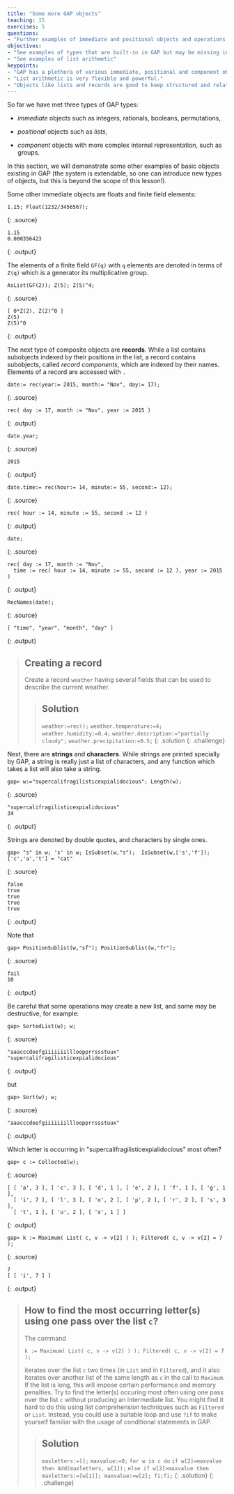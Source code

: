 ```yaml
---
title: "Some more GAP objects"
teaching: 15
exercises: 5
questions:
- "Further examples of immediate and positional objects and operations with them"
objectives:
- "See examples of types that are built-in in GAP but may be missing in other systems"
- "See examples of list arithmetic"
keypoints:
- "GAP has a plethora of various immediate, positional and component objects."
- "List arithmetic is very flexible and powerful."
- "Objects like lists and records are good to keep structured and related data."
---
```


So far we have met three types of GAP types:

* _immediate_ objects such as integers, rationals, booleans, permutations,

* _positional_ objects such as _lists_,

* _component_ objects with more complex internal representation, such as groups.

In this section, we will demonstrate some other examples of basic objects
existing in GAP (the system is extendable, so one can introduce new types
of objects, but this is beyond the scope of this lesson!).

Some other immediate objects are floats and finite field elements:

~~~
1.15; Float(1232/3456567);
~~~
{: .source}

~~~
1.15
0.000356423
~~~
{: .output}

The elements of a finite field `GF(q)` with `q` elements
are denoted in terms of `Z(q)` which is a generator its multiplicative group.
~~~
AsList(GF(2)); Z(5); Z(5)^4;
~~~
{: .source}

~~~
[ 0*Z(2), Z(2)^0 ]
Z(5)
Z(5)^0
~~~
{: .output}

The next type of composite objects are **records**. While a list contains subobjects indexed
by their positions in the list, a record contains subobjects, called _record
components_, which are indexed by their names. Elements of a record are accessed with `.`

~~~
date:= rec(year:= 2015, month:= "Nov", day:= 17);
~~~
{: .source}

~~~
rec( day := 17, month := "Nov", year := 2015 )
~~~
{: .output}

~~~
date.year;
~~~
{: .source}

~~~
2015
~~~
{: .output}

~~~
date.time:= rec(hour:= 14, minute:= 55, second:= 12);
~~~
{: .source}

~~~
rec( hour := 14, minute := 55, second := 12 )
~~~
{: .output}

~~~
date;
~~~
{: .source}

~~~
rec( day := 17, month := "Nov",
  time := rec( hour := 14, minute := 55, second := 12 ), year := 2015 )
~~~
{: .output}

~~~
RecNames(date);
~~~
{: .source}

~~~
[ "time", "year", "month", "day" ]
~~~
{: .output}

> ## Creating a record
> Create a record `weather` having several fields that can be used to describe the current weather.
>
> > ## Solution
> > `weather:=rec();`
> > `weather.temperature:=4;`
> > `weather.humidity:=0.4;`
> > `weather.description:="partially cloudy";`
> > `weather.precipitation:=0.5;`
> {: .solution
{: .challenge}

Next, there are **strings** and **characters**. While strings are printed specially by GAP, a string is really just a list of characters, and any function which takes a list will also take a string.

~~~
gap> w:="supercalifragilisticexpialidocious"; Length(w);
~~~
{: .source}

~~~
"supercalifragilisticexpialidocious"
34
~~~
{: .output}

Strings are denoted by double quotes, and characters by single ones.

~~~
gap> "s" in w; 's' in w; IsSubset(w,"s");  IsSubset(w,['s','f']); ['c','a','t'] = "cat"
~~~
{: .source}

~~~
false
true
true
true
true
~~~
{: .output}

Note that

~~~
gap> PositionSublist(w,"sf"); PositionSublist(w,"fr");
~~~
{: .source}

~~~
fail
10
~~~
{: .output}

Be careful that some operations may create a new list, and some may be
destructive, for example:

~~~
gap> SortedList(w); w;
~~~
{: .source}

~~~
"aaacccdeefgiiiiiiillloopprrssstuux"
"supercalifragilisticexpialidocious"
~~~
{: .output}

but

~~~
gap> Sort(w); w;
~~~
{: .source}

~~~
"aaacccdeefgiiiiiiillloopprrssstuux"
~~~
{: .output}

Which letter is occurring in "supercalifragilisticexpialidocious" most often?

~~~
gap> c := Collected(w);
~~~
{: .source}

~~~
[ [ 'a', 3 ], [ 'c', 3 ], [ 'd', 1 ], [ 'e', 2 ], [ 'f', 1 ], [ 'g', 1 ],
  [ 'i', 7 ], [ 'l', 3 ], [ 'o', 2 ], [ 'p', 2 ], [ 'r', 2 ], [ 's', 3 ],
  [ 't', 1 ], [ 'u', 2 ], [ 'x', 1 ] ]
~~~
{: .output}

~~~
gap> k := Maximum( List( c, v -> v[2] ) ); Filtered( c, v -> v[2] = 7 );
~~~
{: .source}

~~~
7
[ [ 'i', 7 ] ]
~~~
{: .output}

> ## How to find the most occurring letter(s) using one pass over the list `c`?
>
> The command
>
> `k := Maximum( List( c, v -> v[2] ) ); Filtered( c, v -> v[2] = 7 );`
>
> iterates over the list `c` two times (in `List` and in `Filtered`), and
> it also iterates over another list of the same length as `c` in the call
> to `Maximum`. If the list is long, this will impose certain performance
> and memory penalties. Try to find the 
> letter(s) occuring most often using one pass over the list `c` without producing an intermediate
> list.
> You might find it hard to do this using list comprehension techniques such as
> `Filtered` or `List`. Instead, you could use a suitable loop and use `?if`
> to make yourself familiar with the usage of conditional statements in GAP.
> > ## Solution
> > `maxletters:=[];`
> > `maxvalue:=0;`
> > `for w in c do`
> > `if w[2]=maxvalue then Add(maxletters, w[1]);`
> > `else if w[2]>maxvalue then maxletters:=[w[1]]; maxvalue:=w[2]; fi;fi;`
> {: .solution}
{: .challenge}
